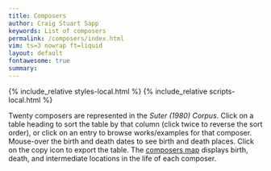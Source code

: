 ```yaml
---
title: Composers
author: Craig Stuart Sapp
keywords: List of composers
permalink: /composers/index.html
vim: ts=3 nowrap ft=liquid
layout: default
fontawesome: true
summary: 
---
```


{% include_relative styles-local.html %}
{% include_relative scripts-local.html %}

Twenty composers are represented in the <i>Suter (1980) Corpus</i>.  Click
on a table heading to sort the table by that column (click
twice to reverse the sort order), or click on an entry to browse
works/examples for that composer.  Mouse-over the birth and death dates
to see birth and death places. Click on the copy icon to export the table. The <a
href="https://maps.polyrhythm.humdrum.org/composers/">composers
map</a> displays birth, death, and intermediate locations
in the life of each composer.


<div id="composer-list-container"></div>




